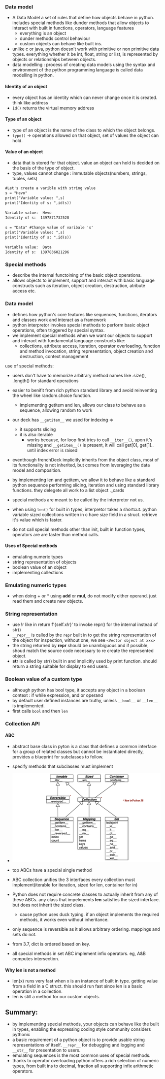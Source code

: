 ### Data model
-  A Data Model a set of rules that define how objects behave in python. includes special methods like dunder methods that allow objects to interact with built in functions, operators, language features
    - everything is an object
    - dunder methods control behaviour
    - custom objects can behave like built ins.
- unlike c or java, python doesn't work with primitive or non primitive data types. everything whether it be int, float, string or list, is represented by objects or relationships between objects.
- data modelling : process of creating data models using the syntax and environment of the python programming language is called data modelling in python.

#### Identity of an object
- every object has an identity which can never change once it is created. think like address
- `id()` returns the virtual memory address

#### Type of an object
- type of an object is the name of the class to which the object belongs.
- `type()` -> operations allowed on that object, set of values the object can hold.

#### Value of an object
- data that is stored for that object. value an object can hold is decided on the basis of the type of object.
- type, values cannot change : immutable objects(numbers, strings, tuples, sets)
```
#Let's create a varible with string value
s = "Hevo"
print("Variable value: ",s)
print("Identity of s: ",id(s))

Variable value:  Hevo
Identity of s:  1397871732528

s = "Data" #Change value of varibale 's'
print("Variable value: ",s)
print("Identity of s: ",id(s))

Variable value:  Data
Identity of s:  1397836021296
```

### Special methods
- describe the internal functoining of the basic object operations.
- allows objects to implement, support and interact with basic language constructs such as iteration, object creation, destruction, atribute access etc.

### Data model
- defines how python's core features like sequences, functions, iterators and classes work and interact as a framework
- python interpretor invokes special methods to perform basic object operations, often triggered by special syntax.
- we implement special methods when we want our objects to support and interact with fundamental language constructs like:
    - collections, attribute access, iteration, operator overloading, function and method invocation, string representation, object creation and destruction, context management

use of special methods:
- users don't have to memorize arbitrary method names like .size(), .length() for standard operations
- easier to benifit from rich python standard library and avoid reinventing the wheel like random.choice function.
    - implementing getitem and len, allows our class to behave as a sequence, allowing random to work
- our deck has `__getitem__` we used for indexing =>
    - it supports slicing
    - it is also iterable
        - works because, for loop first tries to call `__iter__()`, upon it's missing and `__getitem__()` is present, it will call get[0], get[1].. until index error is raised

- eventhough frenchDeck implicitly inherits from the object class, most of its functionality is not inherited, but comes from leveraging the data model and composition.
- by implementing len and getitem, we allow it to behave like a standard python sequence performing slicing, iteration and using standard library functions. they delegete all work to a list object ._cards
- special methods are meant to be called by the interpretor not us.
- when using `len()` for built in types, interpretor takes a shortcut. python variable sized collections written in c have size field in a struct. retrieve it's value which is faster.
- do not call special methods other than init, built in function types, operators are are faster than method calls.

#### Uses of Special methods
- emulating numeric types
- string representation of objects
- boolean value of an object
- implementing collections

### Emulating numeric types
- when doing + or * using __add__ or __mul__, do not modify either operand. just read them and create new objects.

### String representation
- use !r like in return f'{self.x!r}' to invoke repr() for the internal instead of str()
- `__repr__` is called by the `repr` built in to get the string representation of the object for inspection, without one, we see `<Vector object at xxx>`
- the string returned by __repr__ should be unambiguous and if possible, shoud match the source code necessary to re create the represented object.
- __str__ is called by str() built in and implicitly used by print function. should return a string suitable for display to end users.

### Boolean value of a custom type
- although python has bool type, it accepts any object in a boolean context : if while expression, and or operand
- by default user defined instances are truthy, unless `__bool__` or `__len__` is implemented.
- first calls `bool` and then `len`

### Collection API
#### ABC
- abstract base class in pyton is a class that defines a common interface for a group of related classes but cannot be instantiated directly, provides a blueprint for subclasses to follow.
- specify methods that subclasses must implement
- ![image](/material/assets/images/image%20copy.png)
- top ABCs have a special single method
- ABC collection unifies the 3 interfaces every collection must implement(iterable for iteration, sized for len, container for in)
- Python does not require concrete classes to actually inherit from any of these ABCs. any class that impelements __len__ satisfies the sized interface. but does not inherit the sized class.
    - cause python uses duck typing. if an object implements the required methods, it works even without inheritance.

- only sequence is reversible as it allows arbitrary ordering. mappings and sets do not.
- from 3.7, dict is ordered based on key.
- all special methods in set ABC implement infix operators. eg, A&B computes intersection.

#### Why len is not a method
- len(x) runs very fast when x is an instance of built in type. getting value from a field in a C struct. this should run fast since len is a basic operation in a collection.
- len is still a method for our custom objects.

## Summary:
- by implementing special methods, your objects can behave like the built in types, enabling the expressing coding style community considers pythonic
- a basic requirement of a python object is to provide usable string representations of itself. `__repr__` for debugging and logging and `__str__` for presentation to users.
- emulating sequences is the most common uses of special methods.
- thanks to operator overloading python offers a rich selection of numeric types, from built ins to decimal, fraction all supporting infix arithmetic operators.
